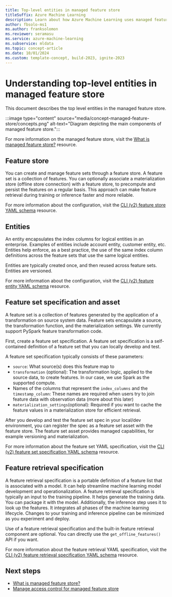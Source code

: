 ```yaml
---
title: Top-level entities in managed feature store
titleSuffix: Azure Machine Learning
description: Learn about how Azure Machine Learning uses managed feature stores to create data transformation features and make these features available for training and deployment.
author: fbsolo-ms1 
ms.author: franksolomon 
ms.reviewer: seramasu
ms.service: azure-machine-learning
ms.subservice: mldata 
ms.topic: concept-article
ms.date: 10/01/2024 
ms.custom: template-concept, build-2023, ignite-2023
---
```


# Understanding top-level entities in managed feature store

This document describes the top level entities in the managed feature store.

:::image type="content" source="media/concept-managed-feature-store/concepts.png" alt-text="Diagram depicting the main components of managed feature store.":::

For more information on the managed feature store, visit the [What is managed feature store?](./concept-what-is-managed-feature-store.md) resource.

## Feature store
You can create and manage feature sets through a feature store. A feature set is a collection of features. You can optionally associate a materialization store (offline store connection) with a feature store, to precompute and persist the features on a regular basis. This approach can make feature retrieval during training or inference faster and more reliable.

For more information about the configuration, visit the [CLI (v2) feature store YAML schema](./reference-yaml-feature-store.md) resource.

## Entities
An entity encapsulates the index columns for logical entities in an enterprise. Examples of entities include account entity, customer entity, etc. Entities help enforce, as a best practice, the use of the same index column definitions across the feature sets that use the same logical entities.

Entities are typically created once, and then reused across feature sets. Entities are versioned.

For more information about the configuration, visit the [CLI (v2) feature entity YAML schema](reference-yaml-feature-entity.md) resource.

## Feature set specification and asset
A feature set is a collection of features generated by the application of a transformation on source system data. Feature sets encapsulate a source, the transformation function, and the materialization settings. We currently support PySpark feature transformation code.

First, create a feature set specification. A feature set specification is a self-contained definition of a feature set that you can locally develop and test.

A feature set specification typically consists of these parameters:
- `source`: What source(s) does this feature map to
- `transformation` (optional): The transformation logic, applied to the source data, to create features. In our case, we use Spark as the supported compute.
- Names of the columns that represent the `index_columns` and the `timestamp_column`: These names are required when users try to join feature data with observation data (more about this later)
- `materialization_settings`(optional): Required if you want to cache the feature values in a materialization store for efficient retrieval.

After you develop and test the feature set spec in your local/dev environment, you can register the spec as a feature set asset with the feature store. The feature set asset provides managed capabilities, for example versioning and materialization.

For more information about the feature set YAML specification, visit the [CLI (v2) feature set specification YAML schema](reference-yaml-featureset-spec.md) resource.

## Feature retrieval specification
A feature retrieval specification is a portable definition of a feature list that is associated with a model. It can help streamline machine learning model development and operationalization. A feature retrieval specification is typically an input to the training pipeline. It helps generate the training data. You can package it with the model. Additionally, the inference step uses it to look up the features. It integrates all phases of the machine learning lifecycle. Changes to your training and inference pipeline can be minimized as you experiment and deploy.

Use of a feature retrieval specification and the built-in feature retrieval component are optional. You can directly use the `get_offline_features()` API if you want.

For more information about the feature retrieval YAML specification, visit the [CLI (v2) feature retrieval specification YAML schema](reference-yaml-feature-retrieval-spec.md) resource.

## Next steps

- [What is managed feature store?](concept-what-is-managed-feature-store.md)
- [Manage access control for managed feature store](how-to-setup-access-control-feature-store.md)
